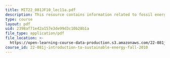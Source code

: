 ```yaml
---
title: MIT22_081JF10_lec11a.pdf
description: This resource contains information related to fossil energy I.
type: course
layout: pdf
uid: 2398af71e42a157e3de99d3c10b28b1a
file_type: application/pdf
file_location: >-
  https://open-learning-course-data-production.s3.amazonaws.com/22-081j-introduction-to-sustainable-energy-fall-2010/2398af71e42a157e3de99d3c10b28b1a_MIT22_081JF10_lec11a.pdf
course_id: 22-081j-introduction-to-sustainable-energy-fall-2010
---
```

